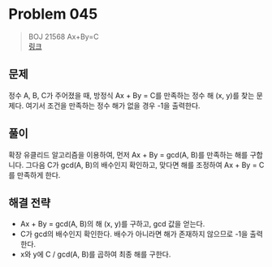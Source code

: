 # Problem 045

> BOJ 21568 Ax+By=C
> <br/>
> [링크](https://www.acmicpc.net/problem/21568)

## 문제

정수 A, B, C가 주어졌을 때, 방정식 Ax + By = C를 만족하는 정수 해 (x, y)를 찾는 문제다. 여기서 조건을 만족하는 정수 해가 없을 경우 -1을 출력한다.

## 풀이

확장 유클리드 알고리즘을 이용하여, 먼저 Ax + By = gcd(A, B)를 만족하는 해를 구합니다. 그다음 C가 gcd(A, B)의 배수인지 확인하고, 맞다면 해를 조정하여 Ax + By = C를 만족하게 한다.

## 해결 전략

- Ax + By = gcd(A, B)의 해 (x, y)를 구하고, gcd 값을 얻는다.
- C가 gcd의 배수인지 확인한다. 배수가 아니라면 해가 존재하지 않으므로 -1을 출력한다.
- x와 y에 C / gcd(A, B)를 곱하여 최종 해를 구한다.